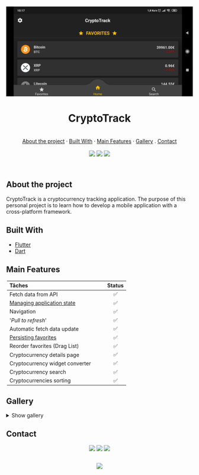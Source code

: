 <p align="center">
  <a href="#"><img src="./assets/app_img/cryptotrack-banner.jpg" alt="banner" width="700"></a>

  <h1 align="center"> CryptoTrack </h1>

  <p align="center">
    <br />
    <a href="#about-the-project">About the project</a>
    ·
    <a href="#built-with">Built With</a>
    ·
    <a href="#main-features">Main Features</a>
    ·
    <!--<a href="#getting-started">Getting Started</a>
    .-->
    <a href="#gallery">Gallery</a>
    .
    <a href="#contact">Contact</a>
    <br>
    <br>
    <a href="https://www.linkedin.com/in/victor-combat/" target="_blank"><img src="https://img.shields.io/badge/LinkedIn-0d1117?style=for-the-badge&logo=linkedin&logoColor=0077B5"></a>
  <a href="https://github.com/VictorCombat" target="_blank"><img src="https://img.shields.io/badge/GitHub-0d1117?style=for-the-badge&logo=github&logoColor=white"></a>
  <a href="mailto:victor.cmbt@gmail.com" target="_blank"><img src="https://img.shields.io/badge/Gmail-0d1117?style=for-the-badge&logo=gmail&logoColor=D14836"></a>
  </p>
</p>

<br>

<!-- ABOUT THE PROJECT -->
## About the project

CryptoTrack is a cryptocurrency tracking application.
The purpose of this personal project is to learn how to develop a mobile application with a cross-platform framework.

<!-- BUILT WITH -->
## Built With

* [Flutter](https://flutter.dev/)
* [Dart](https://dart.dev/)

<!-- MAIN FEATURES -->
## Main Features

<div style="margin-left: auto;
    margin-right: auto;
    width: 500px">

   | <div style="width: 250px"> Tâches </div>                                                                      | Status                    |
   | :---                                                                                                          |           :---:           |
   | Fetch data from API                                                                                           |     :white_check_mark:    |
   | [Managing application state](https://flutter.dev/docs/development/data-and-backend/state-mgmt/simple)         |     :white_check_mark:    |
   | Navigation                                                                                                    |     :white_check_mark:    |
   | '_Pull to refresh_'                                                                                           |     :white_check_mark:    |
   | Automatic fetch data update                                                                                   |     :white_check_mark:    |
   | [Persisting favorites](http://flutterdevs.com/blog/using-sharedpreferences-in-flutter/)                       |     :white_check_mark:    |
   | Reorder favorites (Drag List)                                                                                 |     :white_check_mark:    |
   | Cryptocurrency details page                                                                                   |     :white_check_mark:    |
   | Cryptocurrency widget converter                                                                               |     :white_check_mark:    |
   | Cryptocurrency search                                                                                         |     :white_check_mark:    |
   | Cryptocurrencies sorting                                                                                      |     :white_check_mark:    |

</div>

<!-- GETTING STARTED -->
<!--## Getting Started-->

## Gallery

<details>
  <summary> Show gallery </summary>

   <img src="assets/app_img/cryptotrack-home-page-top.jpg" height="400">  <img src="assets/app_img/cryptotrack-home-page-bottom.jpg" height="400">  <img src="assets/app_img/cryptotrack-converter.jpg" height="400">  <img src="assets/app_img/cryptotrack-converter-crypto.jpg" height="400"> 
   <img src="assets/app_img/cryptotrack-converter-fiat.jpg" height="400">  <img src="assets/app_img/cryptotrack-fav-page.jpg" height="400"> <img src="assets/app_img/cryptotrack-fav-page-drag.jpg" height="400">  <img src="assets/app_img/cryptotrack-search-page.jpg" height="400"> 
   <img src="assets/app_img/cryptotrack-search-page-searching.jpg" height="400">  <img src="assets/app_img/cryptotrack-search-page-sort-modal.jpg" height="400">  <img src="assets/app_img/cryptotrack-details-page-1D.jpg" height="400"> <img src="assets/app_img/cryptotrack-details-page-6M.jpg" height="400"> 
  
  
</details>

<!-- CONTACT -->
## Contact

<p align="center">
  <a href="https://www.linkedin.com/in/victor-combat/" target="_blank"><img src="https://img.shields.io/badge/LinkedIn-0d1117?style=for-the-badge&logo=linkedin&logoColor=0077B5"></a>
  <a href="https://github.com/VictorCombat" target="_blank"><img src="https://img.shields.io/badge/GitHub-0d1117?style=for-the-badge&logo=github&logoColor=white"></a>
  <a href="mailto:victor.cmbt@gmail.com" target="_blank"><img src="https://img.shields.io/badge/Gmail-0d1117?style=for-the-badge&logo=gmail&logoColor=D14836"></a>
</p>

##
<p align="center">
  <a href="#"><img src="https://forthebadge.com/images/badges/built-with-love.svg"></a>
</p>
